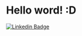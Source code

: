 # Hello word! :D

[![Linkedin Badge](https://img.shields.io/badge/-LinkedIn-blue?style=flat-square&logo=Linkedin&logoColor=white&link=https://www.linkedin.com/in/joao-p-araujo/
)](https://www.linkedin.com/in/joao-p-araujo)
